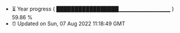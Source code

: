 - ⏳ Year progress { █████████████████▁▁▁▁▁▁▁▁▁▁▁▁▁ } 59.86 %
- ⏰ Updated on Sun, 07 Aug 2022 11:18:49 GMT

